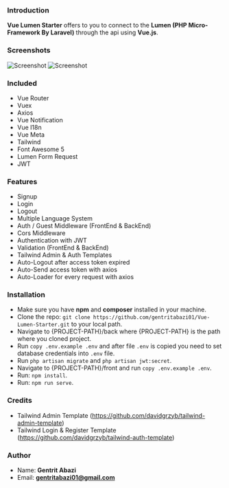 ### Introduction
**Vue Lumen Starter** offers to you to connect to the **Lumen (PHP Micro-Framework By Laravel)** through the api using **Vue.js**.

### Screenshots
![Screenshot](https://i.imgur.com/TQFdYNI.png)
![Screenshot](https://i.imgur.com/cIIyCD0.png)

### Included
 * Vue Router
 * Vuex
 * Axios
 * Vue Notification
 * Vue I18n
 * Vue Meta
 * Tailwind
 * Font Awesome 5
 * Lumen Form Request
 * JWT

### Features
* Signup
* Login
* Logout
* Multiple Language System
* Auth / Guest Middleware (FrontEnd & BackEnd)
* Cors Middleware
* Authentication with JWT
* Validation (FrontEnd & BackEnd)
* Tailwind Admin & Auth Templates
* Auto-Logout after access token expired
* Auto-Send access token with axios
* Auto-Loader for every request with axios

### Installation
* Make sure you have **npm** and **composer** installed in your machine.
* Clone the repo: ``git clone https://github.com/gentritabazi01/Vue-Lumen-Starter.git`` to your local path.
* Navigate to {PROJECT-PATH}/back where {PROJECT-PATH} is the path where you cloned project.
* Run ``copy .env.example .env`` and after file `.env` is copied you need to set database credentials into `.env` file.
* Run ``php artisan migrate`` and ``php artisan jwt:secret``.
* Navigate to {PROJECT-PATH}/front and run ``copy .env.example .env``.
* Run: ``npm install``.
* Run: ``npm run serve``.

### Credits
* Tailwind Admin Template (https://github.com/davidgrzyb/tailwind-admin-template)
* Tailwind Login & Register Template (https://github.com/davidgrzyb/tailwind-auth-template)

### Author
* Name: **Gentrit Abazi**
* Email: **gentritabazi01@gmail.com**

